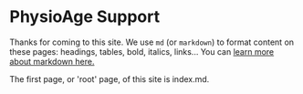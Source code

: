 PhysioAge Support
=================

Thanks for coming to this site. We use `md` (or `markdown`) to format content on these pages: headings, tables, bold, italics, links... You can [learn more about markdown here.](https://guides.github.com/features/mastering-markdown/)

The first page, or 'root' page, of this site is index.md.
